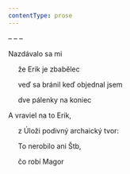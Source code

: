 ```yaml
---
contentType: prose
---
```


<section>

– – –

Nazdávalo sa mi

     že Erik je zbabělec

     veď sa bránil keď objednal jsem

     dve pálenky na koniec

A vraviel na to Erik,

     z Úloži podivný archaický tvor:

     To nerobilo ani Štb,

     čo robí Magor

</section>
